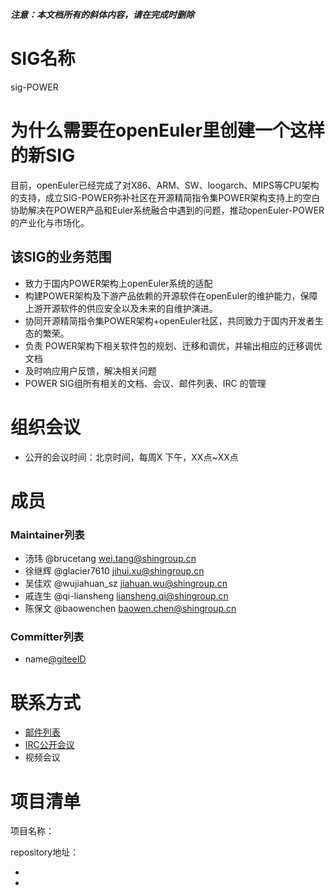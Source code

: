 ***注意：本文档所有的斜体内容，请在完成时删除***

# SIG名称

sig-POWER

# 为什么需要在openEuler里创建一个这样的新SIG

   目前，openEuler已经完成了对X86、ARM、SW、loogarch、MIPS等CPU架构的支持，成立SIG-POWER弥补社区在开源精简指令集POWER架构支持上的空白
协助解决在POWER产品和Euler系统融合中遇到的问题，推动openEuler-POWER的产业化与市场化。

## 该SIG的业务范围

- 致力于国内POWER架构上openEuler系统的适配
- 构建POWER架构及下游产品依赖的开源软件在openEuler的维护能力，保障上游开源软件的供应安全以及未来的自维护演进。
- 协同开源精简指令集POWER架构+openEuler社区，共同致力于国内开发者生态的繁荣。
- 负责 POWER架构下相关软件包的规划、迁移和调优，并输出相应的迁移调优文档
- 及时响应用户反馈，解决相关问题
- POWER SIG组所有相关的文档、会议、邮件列表、IRC 的管理


# 组织会议

- 公开的会议时间：北京时间，每周X 下午，XX点~XX点

# 成员


### Maintainer列表

- 汤玮 @brucetang               wei.tang@shingroup.cn
- 徐继辉 @glacier7610           jihui.xu@shingroup.cn
- 吴佳欢 @wujiahuan_sz          jiahuan.wu@shingroup.cn
- 戚连生 @qi-liansheng  	liansheng.qi@shingroup.cn
- 陈保文 @baowenchen            baowen.chen@shingroup.cn


### Committer列表

- name[@giteeID](giteeID链接)



# 联系方式


- [邮件列表](dev@openeuler.org)
- [IRC公开会议]()
- 视频会议


# 项目清单


项目名称：

repository地址：

- 
- 